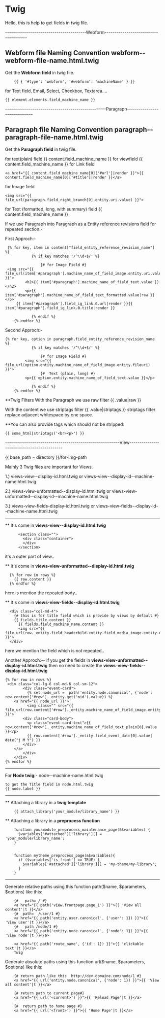 # Twig
Hello, this is help to get fields in twig file.

-----------------------------------------Webform--------------------------------------

Webform file Naming Convention **webform--webform-file-name.html.twig**
-----------------------------------------------------------------------
Get the **Webform field** in twig file.

        {{ { '#type': 'webform', '#webform': 'machineName' } }}
        
for Text field, Email, Select, Checkbox, Textarea....     

	{{ element.elements.field_machine_name }}

---------------------------------------------------Paragraph------------------------------
        
Paragraph file Naming Convention **paragraph--paragraph-file-name.html.twig**
----------------------------------------------------------------------------
Get the **Paragraph field** in twig file.

for text(plain) field                             {{ content.field_machine_name }}
for viewfield                                     {{ content.field_machine_name }}
for Link field        

	<a href="{{ content.field_machine_name[0]['#url']|render }}">{{ content.field_machine_name[0]['#title']|render }}</a> 
for Image field                                   

	<img src="{{ file_url(paragraph.field_right_branch[0].entity.uri.value) }}">
for Text (formatted, long, with summary) field    {{ content.field_machine_name }}

If we use Paragraph into Paragraph as a Entity reference revisions field for repeated section:-

First Approch:-

     {% for key, item in content["field_entity_reference_revision_name"] %}
                {% if key matches '/^\\d+$/' %}
                
                    {# for Image Field #}                      
     <img src="{{ file_url(item['#paragraph'].machine_name_of_field_image.entity.uri.value) }}">
             <h2>{{ item['#paragraph'].machine_name_of_field_text.value }}</h2>
             <p>{{ item['#paragraph'].machine_name_of_field_text_formatted.value|raw }}</p>
	     {{ item['#paragraph'].field_ig_link.0.url|render }}{{ item['#paragraph'].field_ig_link.0.title|render }}
             
                {% endif %}
		{% endfor %}
    
Second Approch:-

    {% for key, option in paragraph.field_entity_reference_revision_name %}
                {% if key matches '/^\\d+$/' %}
                
                    {# for Image Field #}                      
             <img src="{{ file_url(option.entity.machine_name_of_field_image.entity.fileuri) }}">
                    {# 	Text (plain, long) #}
             <p>{{ option.entity.machine_name_of_field_text.value }}</p>
             
                {% endif %}
		{% endfor %}
    
**Twig Filters
With the Paragraph we use raw filter {{ .value|raw }}

With the content we use striptags filter {{ .value|striptags }}
striptags filter replace adjacent whitespace by one space.

**You can also provide tags which should not be stripped:

	{{ some_html|striptags('<br><p>') }}


----------------------------------------------------------View--------------------------------------------
           
{{ base_path ~ directory }}/for-img-path
  
Mainly 3 Twig files are important for Views.
	
1.)     views-view--display-id.html.twig
                       or
        views-view--display-id--machine-name.html.twig

2.)     views-view-unformatted--display-id.html.twig
                      or
        views-view-unformatted--display-id--machine-name.html.twig
  
3.)     views-view-fields-display-id.html.twig
                      or
        views-view-fields--display-id--machine-name.html.twig
	
------------------------------------------------------------------
  
**  It's come in **views-view--display-id.html.twig**
  
		  <section class="">
		    <div class="container">
		    </div>
		  </section>
  
  it's a outer part of view..
  
**  It's come in **views-view-unformatted--display-id.html.twig**
  
	  {% for row in rows %}
	    {{ row.content }}
	  {% endfor %}
  
  here is mention the repeated body..
  
**  It's come in **views-view-fields--display-id.html.twig**  
  
	  <div class="col-md-4">
		{# this is for title field which is provide by views by default #} 
		{{ fields.title.content }}
	      {{ fields.field_machine_name.content }}
	      <img src="{{ file_url(row._entity.field_headerbild.entity.field_media_image.entity.uri.value) }}">
	  </div>
  
  here we mention the field which is not repeated..
  
  
 Another Approch:--
    If you get the fields in **views-view-unformatted--display-id.html.twig**
    then no need to create the **views-view-fields--display-id.html.twig**
    
	{% for row in rows %}
	 <div class="col-lg-6 col-md-6 col-sm-12">
			<div class="event-card">
			  {% set node_url =  path('entity.node.canonical', {'node': row.content['#row']._entity.get('nid').value}) %}
		<a href="{{ node_url }}">
		      <img class="" src="{{ file_url(row.content['#row']._entity.machine_name_of_field_image.entity.uri.value) }}">
		    <div class="card-body">
			  <p class="event-card-text">{{ row.content['#row']._entity.machine_name_of_field_text_plain[0].value }}</p>
			  {{ row.content['#row']._entity.field_event_date[0].value| date("j M Y") }}
		    </div>
		</a> 
			</div>
		</div>
	{% endfor %}
    
---------------------------------------
For **Node twig**:-
	node--machine-name.html.twig
	
	to get the Title field in node.html.twig
	{{ node.label }}
	
-------------------------------------

** Attaching a library in a **twig template**

		{{ attach_library('your_module/library_name') }}


** Attaching a library in a **preprocess function**

		function yourmodule_preprocess_maintenance_page(&$variables) {
		  $variables['#attached']['library'][] =  'your_module/library_name';
		}
		
		
		function mytheme_preprocess_page(&$variables){
		  if ($variables['is_front'] == TRUE) {
		    $variables['#attached']['library'][] = 'my-theme/my-library';
		  }
		}

             
------------------------------------

Generate relative paths
	using this function  path($name, $parameters, $options) like this:

		{#   path= / #}
		<a href="{{ path('view.frontpage.page_1') }}">{{ 'View all content'|t }}</a>
		{#  path=  /user/1 #}
		<a href="{{ path('entity.user.canonical', {'user': 1}) }}">{{ 'View user'|t }}</a>
		{#   path /node/1 #}
		<a href="{{ path('entity.node.canonical', {'node': 1}) }}">{{ 'View node'|t }}</a>
		
		<a href="{{ path('route_name', {'id': 1}) }}">{{ 'clickable text'|t }}</a>
		Twig
		
Generate absolute  paths
	using this function  url($name, $parameters, $options) like this:

		{# return path like this  http://dev.domaine.com/node/1 #}
		<a href="{{ url('entity.node.canonical', {'node': 1}) }}">{{ 'View all content'|t }}</a>

		{# return path to current page#}
		<a href="{{ url('<current>') }}">{{ 'Reload Page'|t }}</a>

		{#  return path to home page #}
		<a href="{{ url('<front>') }}">{{ 'Home Page'|t }}</a>

